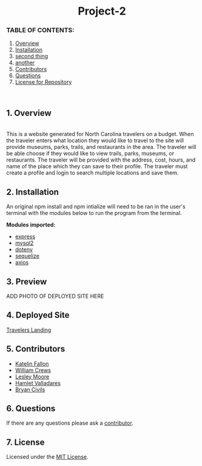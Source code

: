 
<h1 align ="center"> Project-2 </h1> 

### **TABLE OF CONTENTS:**
1. [Overview](#1-overview)
2. [Installation](#2-installation)
3. [second thing](#3-)
4. [another](#4-)
5. [Contributors](#5-contributors)
6. [Questions](#6-questions)
7. [License for Repository](#7-license)

<br>

## 1. Overview 
<br>
This is a website generated for North Carolina travelers on a budget. When the traveler enters what location they would like to travel to the site will provide museums, parks, trails, and restaurants in the area. The traveler will be able choose if they would like to view trails, parks, museums, or restaurants. The traveler will be provided with the address, cost, hours, and name of the place which they can save to their profile. The traveler must create a profile and login to search multiple locations and save them. 
<br>

## 2. Installation

An original npm install and npm intialize will need to be ran in the user's terminal with the modules below to run the program from the terminal.  

 **Modules imported:**
 - [express](https://www.npmjs.com/package/express)
 - [mysql2](https://www.npmjs.com/package/mysql2)
 - [dotenv](https://www.npmjs.com/package/dotenv)
 - [sequelize](https://www.npmjs.com/package/sequelize)
 - [axios](https://www.npmjs.com/package/axios)

## 3. Preview

  ADD PHOTO OF DEPLOYED SITE HERE


## 4. Deployed Site

[Travelers Landing]()

## 5. Contributors


 - [Katelin Fallon](https://github.com/ksfallon)
 - [William Crews](https://github.com/lordozland)
 - [Lesley Moore](https://github.com/lesleymoore)
 - [Hamlet Valladares](https://github.com/UNCValladaresHamlet)
 - [Bryan Civils](https://github.com/monstertruckdog)

## 6. Questions

If there are any questions please ask a [contributor](#5-contributors).

## 7. License
Licensed under the [MIT License](https://choosealicense.com/licenses/mit/#).
